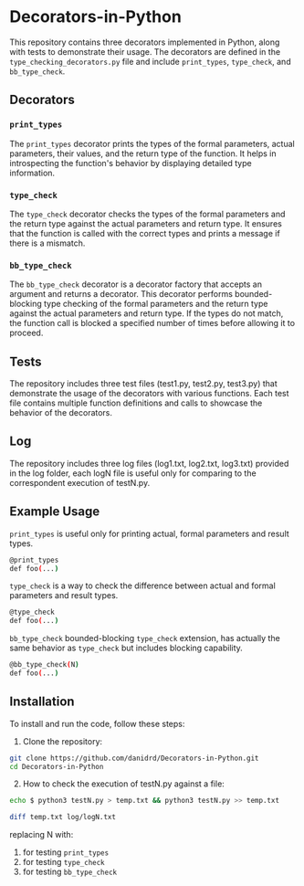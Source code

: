 # Decorators-in-Python

This repository contains three decorators implemented in Python, along with tests to demonstrate their usage. The decorators are defined in the `type_checking_decorators.py` file and include `print_types`, `type_check`, and `bb_type_check`.

## Decorators

### `print_types`

The `print_types` decorator prints the types of the formal parameters, actual parameters, their values, and the return type of the function. It helps in introspecting the function's behavior by displaying detailed type information.

### `type_check`

The `type_check` decorator checks the types of the formal parameters and the return type against the actual parameters and return type. It ensures that the function is called with the correct types and prints a message if there is a mismatch.

### `bb_type_check`

The `bb_type_check` decorator is a decorator factory that accepts an argument and returns a decorator. This decorator performs bounded-blocking type checking of the formal parameters and the return type against the actual parameters and return type. If the types do not match, the function call is blocked a specified number of times before allowing it to proceed.

## Tests

The repository includes three test files (test1.py, test2.py, test3.py) that demonstrate the usage of the decorators with various functions. Each test file contains multiple function definitions and calls to showcase the behavior of the decorators.

## Log

The repository includes three log files (log1.txt, log2.txt, log3.txt) provided in the log folder, each logN file is useful only for comparing to the correspondent execution of testN.py.

## Example Usage

`print_types` is useful only for printing actual, formal parameters and result types.
```bash
@print_types
def foo(...)
```

`type_check` is a way to check the difference between actual and formal parameters and result types.
```bash
@type_check
def foo(...)
```

`bb_type_check` bounded-blocking `type_check` extension, has actually the same behavior as `type_check` but includes blocking capability.
```bash
@bb_type_check(N)
def foo(...)
```

## Installation

To install and run the code, follow these steps:

1. Clone the repository:

```bash
git clone https://github.com/danidrd/Decorators-in-Python.git
cd Decorators-in-Python
```

2. How to check the execution of testN.py against a file:

```bash
echo $ python3 testN.py > temp.txt && python3 testN.py >> temp.txt

diff temp.txt log/logN.txt
```

replacing N with:
1. for testing `print_types`
2. for testing
`type_check`
3. for testing 
`bb_type_check`

